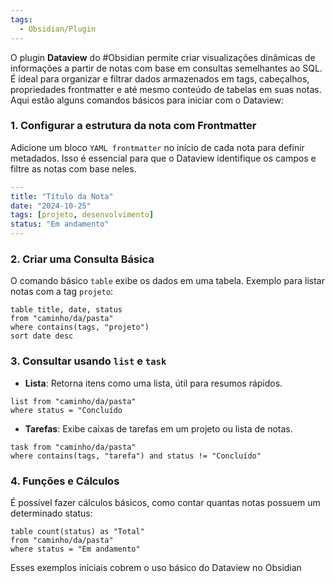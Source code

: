 ```yaml
---
tags:
  - Obsidian/Plugin
---
```

O plugin **Dataview** do #Obsidian permite criar visualizações dinâmicas de informações a partir de notas com base em consultas semelhantes ao SQL. É ideal para organizar e filtrar dados armazenados em tags, cabeçalhos, propriedades frontmatter e até mesmo conteúdo de tabelas em suas notas. Aqui estão alguns comandos básicos para iniciar com o Dataview:

### 1. **Configurar a estrutura da nota com Frontmatter**

Adicione um bloco `YAML frontmatter` no início de cada nota para definir metadados. Isso é essencial para que o Dataview identifique os campos e filtre as notas com base neles.

```yaml
---
title: "Título da Nota"
date: "2024-10-25"
tags: [projeto, desenvolvimento]
status: "Em andamento"
---
```
### 2. **Criar uma Consulta Básica**

O comando básico `table` exibe os dados em uma tabela. Exemplo para listar notas com a tag `projeto`:

```
table title, date, status
from "caminho/da/pasta"
where contains(tags, "projeto")
sort date desc
```

### 3. **Consultar usando `list` e `task`**

- **Lista**: Retorna itens como uma lista, útil para resumos rápidos.

```
list from "caminho/da/pasta"
where status = "Concluído
```

- **Tarefas**: Exibe caixas de tarefas em um projeto ou lista de notas.

```
task from "caminho/da/pasta"
where contains(tags, "tarefa") and status != "Concluído"
```

### 4. **Funções e Cálculos**

É possível fazer cálculos básicos, como contar quantas notas possuem um determinado status:

```
table count(status) as "Total"
from "caminho/da/pasta"
where status = "Em andamento"
```

Esses exemplos iniciais cobrem o uso básico do Dataview no Obsidian